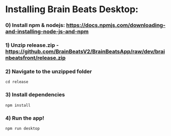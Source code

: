 # Installing Brain Beats Desktop: 
### 0) Install npm & nodejs: https://docs.npmjs.com/downloading-and-installing-node-js-and-npm
### 1) Unzip release.zip - https://github.com/BrainBeatsV2/BrainBeatsApp/raw/dev/brainbeatsfront/release.zip
### 2) Navigate to the unzipped folder
```
cd release
```
### 3) Install dependencies
```
npm install
```
### 4) Run the app!
```
npm run desktop
```
